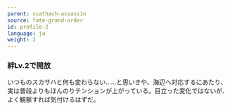 ```yaml
---
parent: scathach-assassin
source: fate-grand-order
id: profile-2
language: ja
weight: 2
---
```


### 絆Lv.2で開放

いつものスカサハと何も変わらない……と思いきや、海辺へ対応するにあたり、実は普段よりもほんのりテンションが上がっている。目立った変化ではないが、よく観察すれば気付けるはずだ。
